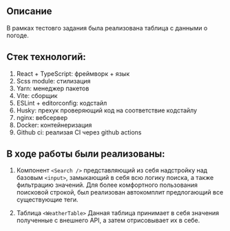 ## Описание
В рамках тестовго задания была реализована таблица с данными о погоде.

## Стек технологий:
1. React + TypeScript: фреймворк + язык
2. Scss module: стилизация
3. Yarn: менеджер пакетов
4. Vite: сборщик
5. ESLint + editorconfig: кодстайл
6. Husky: прехук проверяющий код на соответствие кодстайлу
7. nginx: вебсервер
8. Docker: контейнеризация
9. Github ci: реализая CI через github actions

## В ходе работы были реализованы:
1. Компонент `<Search />` представляющий из себя надстройку над базовым `<input>`, замыкающий в себя всю логику поиска, а также фильтрацию значений.
Для более комфортного пользования поисковой строкой, был реализован автокомплит предлогающий все существующие теги.

2. Таблица `<WeatherTable>`
Данная таблица принимает в себя значения полученные с внешнего API, а затем отрисовывает их в себе.